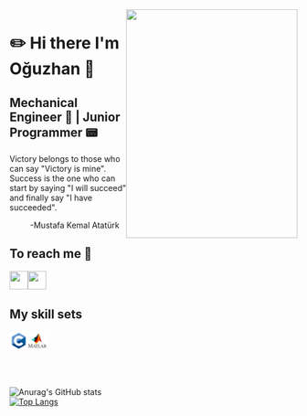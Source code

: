 <img src="https://media.giphy.com/media/12qj9BbWNWbnz2/giphy.gif" align="right" height="400" width="300" >

# :pencil2: Hi there I'm Oğuzhan 🙋
## Mechanical Engineer :nut_and_bolt: | Junior Programmer :pager:
Victory belongs to those who can say "Victory is mine". Success is the one who can start by saying "I will succeed" and finally say "I have succeeded".

<p align="right"> -Mustafa Kemal Atatürk ‎  ‎  ‎  </p>

## To reach me :postbox:
[<img height="32" width="32" src="https://unpkg.com/simple-icons@v8/icons/linkedin.svg" align="left" />][linkedin]
[<img height="32" width="32" src="https://unpkg.com/simple-icons@v8/icons/wordpress.svg" align="left" />][web]

[linkedin]: https://www.linkedin.com/in/o%C4%9Fuzhan-%C3%B6ks%C3%BCz-51854921b
[web]: oguzhanoksuz0.com

<br />
<br />

## My skill sets
<img align="left" height="32" width="32" src="https://raw.githubusercontent.com/github/explore/80688e429a7d4ef2fca1e82350fe8e3517d3494d/topics/c/c.png">
<img align="left"  height="32" width="32" src="https://raw.githubusercontent.com/github/explore/80688e429a7d4ef2fca1e82350fe8e3517d3494d/topics/matlab/matlab.png">

<br />
<br />
<br />
<br />

##
![Anurag's GitHub stats](https://github-readme-stats.vercel.app/api?username=OguzhanOksuz&show_icons=true&theme=radical)
<br />
[![Top Langs](https://github-readme-stats.vercel.app/api/top-langs/?username=OguzhanOksuz&theme=radical&exclude_repo=github-readme-stats,anuraghazra.github.io)](https://github.com/anuraghazra/github-readme-stats)
